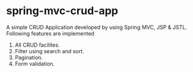 # spring-mvc-crud-app

A simple CRUD Application developed by using Spring MVC, JSP & JSTL. Following features are implemented
1. All CRUD facilites.
2. Filter using search and sort.
3. Pagination.
4. Form validation.
